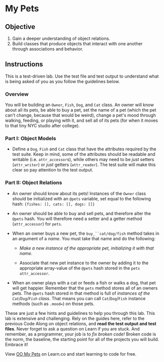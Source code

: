 # My Pets

## Objective

1.  Gain a deeper understanding of object relations.
2.  Build classes that produce objects that interact with one another through
    associations and behavior.

## Instructions

This is a test-driven lab. Use the test file and test output to understand what
is being asked of you as you follow the guidelines below.

### Overview

You will be building an `Owner`, `Fish`, `Dog`, and `Cat` class. An owner will
know about all its pets, be able to buy a pet, set the name of a pet (which the
pet can't change, because that would be weird), change a pet's mood through
walking, feeding, or playing with it, and sell all of its pets (for when it
moves to that tiny NYC studio after college).

### Part I: Object Models

- Define a `Dog`, `Fish` and `Cat` class that have the attributes required by the
  test suite. Keep in mind, some of the attributes should be readable and writable
  (i.e. `attr_accessor`s), while others may need to be _just_ setters
  (`attr_writer`) or _just_ getters (`attr_reader`). The test suite will make this
  clear so pay attention to the test output.

### Part II: Object Relations

- An owner should know about its pets! Instances of the `Owner` class should be
  initialized with an `@pets` variable, set equal to the following hash:
  `{fishes: [], cats: [], dogs: []}`

- An owner should be able to buy and sell pets, and therefore alter the `@pets`
  hash. You will therefore need a setter and a getter method (`attr_accessor`)
  for `pets`.

- When an owner buys a new pet, the ` buy_``cat/dog/fish ` method takes in an
  argument of a _name_. You must take that name and do the following:

  - _Make a new instance of the appropriate pet, initializing it with that name_.

  - Associate that new pet instance to the owner by adding it to the appropriate
    array-value of the `@pets` hash stored in the `pets` `attr_accessor`.

- When an owner plays with a cat or feeds a fish or walks a dog, that pet will
  get happier. Remember that the `pets` method stores all of an owners pets. The
  `@pets` hash stored in that method is full of _instances of the
  `Cat`/`Dog`/`Fish` class_. That means you can call `Cat`/`Dog`/`Fish` instance
  methods (such as `.mood=`) on those pets.

These are just a few hints and guidelines to help you through this lab. This lab
is extensive and challenging. Rely on the guides here, refer to the previous
Code Along on object relations, and **read the test output and test files**.
Never forget to ask a question on Learn if you are stuck. And remember, as a
programmer, your job is to _fix broken code!_ Broken code is the norm, the
baseline, the starting point for all of the projects you will build. Embrace it!

<p class='util--hide'>View <a href='https://learn.co/lessons/oo-my-pets'>OO My Pets</a> on Learn.co and start learning to code for free.</p>
